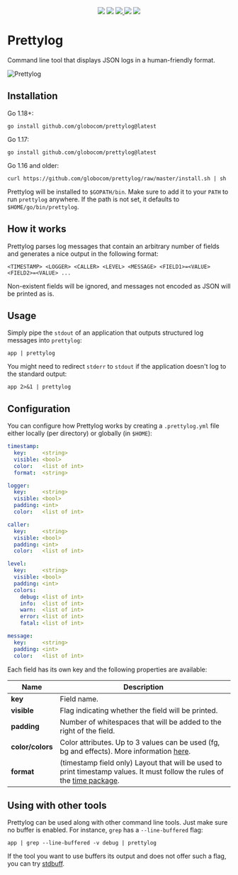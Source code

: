 <p align="center">
  <img src="https://img.shields.io/github/workflow/status/globocom/prettylog/Go?style=flat-square">
  <img src="https://goreportcard.com/badge/github.com/globocom/prettylog?style=flat-square">
  <a href="https://github.com/globocom/prettylog/blob/master/LICENSE">
    <img src="https://img.shields.io/github/license/globocom/prettylog?color=blue&style=flat-square">
  </a>
  <img src="https://img.shields.io/github/go-mod/go-version/globocom/prettylog?style=flat-square">
  <a href="https://pkg.go.dev/github.com/globocom/prettylog">
    <img src="https://img.shields.io/badge/Go-reference-blue?style=flat-square">
  </a>
</p>

# Prettylog

Command line tool that displays JSON logs in a human-friendly format.

![Prettylog](https://github.com/globocom/prettylog/raw/master/prettylog.png)

## Installation

Go 1.18+:

    go install github.com/globocom/prettylog@latest

Go 1.17:

    go install github.com/globocom/prettylog@latest

Go 1.16 and older:

    curl https://github.com/globocom/prettylog/raw/master/install.sh | sh

Prettylog will be installed to `$GOPATH/bin`. Make sure to add it to your `PATH` to run `prettylog` anywhere.
If the path is not set, it defaults to `$HOME/go/bin/prettylog`.

## How it works

Prettylog parses log messages that contain an arbitrary number of fields and generates a nice output in the
following format:

    <TIMESTAMP> <LOGGER> <CALLER> <LEVEL> <MESSAGE> <FIELD1>=<VALUE> <FIELD2>=<VALUE> ...

Non-existent fields will be ignored, and messages not encoded as JSON will be printed as is.

## Usage

Simply pipe the `stdout` of an application that outputs structured log messages into `prettylog`:

    app | prettylog

You might need to redirect `stderr` to `stdout` if the application doesn't log to the standard output:

    app 2>&1 | prettylog

## Configuration

You can configure how Prettylog works by creating a `.prettylog.yml` file either locally (per directory)
or globally (in `$HOME`):


```yaml
timestamp:
  key:     <string>
  visible: <bool>
  color:   <list of int>
  format:  <string>

logger:
  key:     <string>
  visible: <bool>
  padding: <int>
  color:   <list of int>

caller:
  key:     <string>
  visible: <bool>
  padding: <int>
  color:   <list of int>

level:
  key:     <string>
  visible: <bool>
  padding: <int>
  colors:
    debug: <list of int>
    info:  <list of int>
    warn:  <list of int>
    error: <list of int>
    fatal: <list of int>

message:
  key:     <string>
  padding: <int>
  color:   <list of int>
```

Each field has its own key and the following properties are available:

| Name | Description |
| - | - |
|**key**| Field name. |
|**visible**| Flag indicating whether the field will be printed. |
|**padding**| Number of whitespaces that will be added to the right of the field. |
|**color/colors**| Color attributes. Up to 3 values can be used (fg, bg and effects). More information [here](https://en.wikipedia.org/wiki/ANSI_escape_code#Colors). |
|**format**| (timestamp field only) Layout that will be used to print timestamp values. It must follow the rules of the [time package](https://golang.org/pkg/time/#pkg-constants). |

## Using with other tools

Prettylog can be used along with other command line tools. Just make sure no buffer is enabled. For instance, `grep`
has a `--line-buffered` flag:

    app | grep --line-buffered -v debug | prettylog

If the tool you want to use buffers its output and does not offer such a flag, you can try
[stdbuff](https://www.gnu.org/software/coreutils/manual/html_node/stdbuf-invocation.html).
